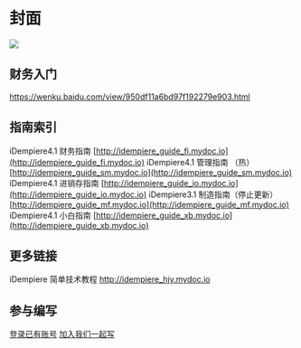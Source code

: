 封面
===

![](https://static.oschina.net/uploads/space/2017/0928/154221_Cl6H_2720480.jpg)

财务入门
---

https://wenku.baidu.com/view/950df11a6bd97f192279e903.html

指南索引
---

iDempiere4.1 财务指南 [http://idempiere_guide_fi.mydoc.io](http://idempiere_guide_fi.mydoc.io)
iDempiere4.1 管理指南 （热）[http://idempiere_guide_sm.mydoc.io](http://idempiere_guide_sm.mydoc.io)
iDempiere4.1 进销存指南 [http://idempiere_guide_io.mydoc.io](http://idempiere_guide_io.mydoc.io)
iDempiere3.1 制造指南（停止更新） [http://idempiere_guide_mf.mydoc.io](http://idempiere_guide_mf.mydoc.io)
iDempiere4.1 小白指南 [http://idempiere_guide_xb.mydoc.io](http://idempiere_guide_xb.mydoc.io)

更多链接
---

iDempiere 简单技术教程 http://idempiere_hjy.mydoc.io

参与编写
---

[登录已有账号](https://www.oschina.net/home/login?goto_page=https%3A%2F%2Fteam.oschina.net%2F)
[加入我们一起写](https://team.oschina.net/home/join?invite=457EC0F671A6FB36E7327366C6075669&inviter=43916F24190C147ED43A61D6D49AEFE9)

